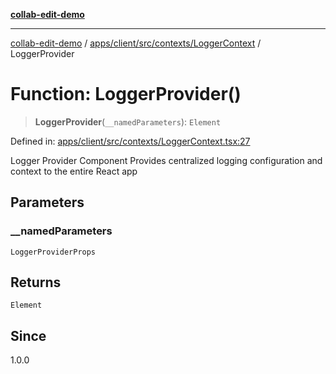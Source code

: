 [**collab-edit-demo**](../../../../../../README.md)

***

[collab-edit-demo](../../../../../../README.md) / [apps/client/src/contexts/LoggerContext](../README.md) / LoggerProvider

# Function: LoggerProvider()

> **LoggerProvider**(`__namedParameters`): `Element`

Defined in: [apps/client/src/contexts/LoggerContext.tsx:27](https://github.com/austyle-io/pub-sub-demo/blob/00b2f1e9b947d5e964db5c3be9502513c4374263/apps/client/src/contexts/LoggerContext.tsx#L27)

Logger Provider Component
Provides centralized logging configuration and context to the entire React app

## Parameters

### \_\_namedParameters

`LoggerProviderProps`

## Returns

`Element`

## Since

1.0.0
